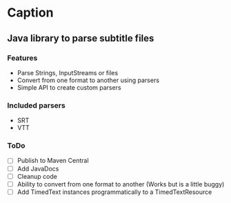 # Caption
## Java library to parse subtitle files

### Features
* Parse Strings, InputStreams or files
* Convert from one format to another using parsers
* Simple API to create custom parsers

### Included parsers
* SRT
* VTT

### ToDo
- [ ] Publish to Maven Central
- [ ] Add JavaDocs
- [ ] Cleanup code
- [ ] Ability to convert from one format to another (Works but is a little buggy)
- [ ] Add TimedText instances programmatically to a TimedTextResource
